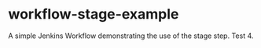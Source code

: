 # workflow-stage-example
A simple Jenkins Workflow demonstrating the use of the stage step.
Test 4.

